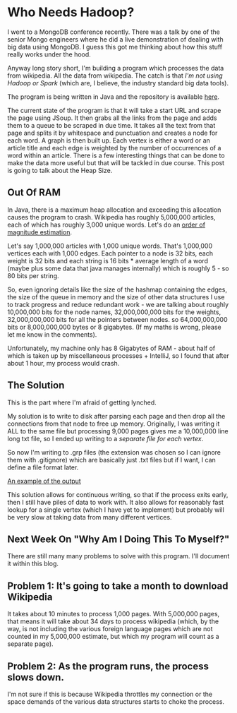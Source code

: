 # Who Needs Hadoop?

I went to a MongoDB conference recently. There was a talk by one of the senior Mongo engineers where he did a live demonstration of dealing with big data using MongoDB. I guess this got me thinking about how this stuff really works under the hood.  

Anyway long story short, I'm building a program which processes the data from wikipedia. All the data from wikipedia. The catch is that _I'm not using Hadoop or Spark_ (which are, I believe, the industry standard big data tools).  

The program is being written in Java and the repository is available [here](https://github.com/cohen990/conceptgraph).  

The current state of the program is that it will take a start URL and scrape the page using JSoup. It then grabs all the links from the page and adds them to a queue to be scraped in due time. It takes all the text from that page and splits it by whitespace and punctuation and creates a node for each word. A graph is then built up. Each vertex is either a word or an article title and each edge is weighted by the number of occurrences of a word within an article. There is a few interesting things that can be done to make the data more useful but that will be tackled in due course. This post is going to talk about the Heap Size.  

## Out Of RAM

In Java, there is a maximum heap allocation and exceeding this allocation causes the program to crash. Wikipedia has roughly 5,000,000 articles, each of which has roughly 3,000 unique words. Let's do an [order of magnitude estimation](https://en.wikipedia.org/wiki/Order_of_magnitude).  

Let's say 1,000,000 articles with 1,000 unique words. That's 1,000,000 vertices each with 1,000 edges. Each pointer to a node is 32 bits, each weight is 32 bits and each string is 16 bits * average length of a word (maybe plus some data that java manages internally) which is roughly 5 - so 80 bits per string.  

So, even ignoring details like the size of the hashmap containing the edges, the size of the queue in memory and the size of other data structures I use to track progress and reduce redundant work - we are talking about roughly 10,000,000 bits for the node names, 32,000,000,000 bits for the weights, 32,000,000,000 bits for all the pointers between nodes. so 64,000,000,000 bits or 8,000,000,000 bytes or 8 gigabytes. (If my maths is wrong, please let me know in the comments).  

Unfortunately, my machine only has 8 Gigabytes of RAM - about half of which is taken up by miscellaneous processes + IntelliJ, so I found that after about 1 hour, my process would crash.  

## The Solution

This is the part where I'm afraid of getting lynched.  

My solution is to write to disk after parsing each page and then drop all the connections from that node to free up memory. Originally, I was writing it ALL to the same file but processing 9,000 pages gives me a 10,000,000 line long txt file, so I ended up writing to a _separate file for each vertex_.  

So now I'm writing to .grp files (the extension was chosen so I can ignore them with .gitignore) which are basically just .txt files but if I want, I can define a file format later.  

[An example of the output](https://gist.github.com/cohen990/fcd52ff9ac40999b16be)  

This solution allows for continuous writing, so that if the process exits early, then I still have piles of data to work with. It also allows for reasonably fast lookup for a single vertex (which I have yet to implement) but probably will be very slow at taking data from many different vertices.  

## Next Week On "Why Am I Doing This To Myself?"

There are still many many problems to solve with this program. I'll document it within this blog.  

## Problem 1: It's going to take a month to download Wikipedia

It takes about 10 minutes to process 1,000 pages. With 5,000,000 pages, that means it will take about 34 days to process wikipedia (which, by the way, is not including the various foreign language pages which are not counted in my 5,000,000 estimate, but which my program will count as a separate page).  

## Problem 2: As the program runs, the process slows down.

I'm not sure if this is because Wikipedia throttles my connection or the space demands of the various data structures starts to choke the process.
